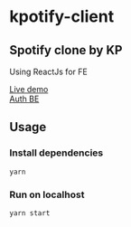 # kpotify-client

## Spotify clone by KP

Using ReactJs for FE

[Live demo](https://kpotify.vercel.app)\
[Auth BE](https://github.com/kptankhoa/kpotify-server)

## Usage
### Install dependencies
``
yarn
``
### Run on localhost
``
yarn start
``
